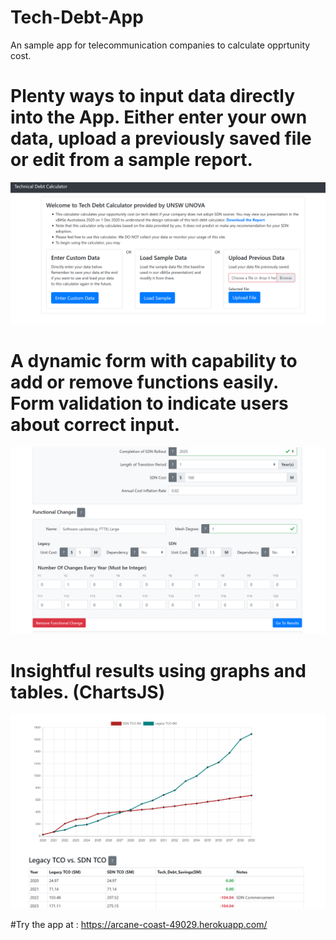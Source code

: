 # Tech-Debt-App
An sample app for telecommunication companies to calculate opprtunity cost.

# Plenty ways to input data directly into the App. Either enter your own data, upload a previously saved file or edit from a sample report.
![Upload Options](https://github.com/abzeefly/Tech-Debt-App/blob/main/upload_options.PNG)

# A dynamic form with capability to add or remove functions easily. Form validation to indicate users about correct input.
![alt text](https://github.com/abzeefly/Tech-Debt-App/blob/main/Dynamic%20form%20with%20add%20and%20remove%20capabilities.PNG)

# Insightful results using graphs and tables. (ChartsJS)
![alt text](https://github.com/abzeefly/Tech-Debt-App/blob/main/Insightful%20results.PNG)

#Try the app at : https://arcane-coast-49029.herokuapp.com/
